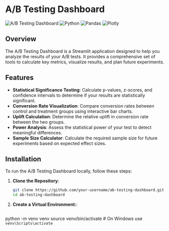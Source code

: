 # A/B Testing Dashboard

![A/B Testing Dashboard](https://img.shields.io/badge/Streamlit-FF4B4B?style=for-the-badge&logo=Streamlit&logoColor=white)
![Python](https://img.shields.io/badge/Python-3776AB?style=for-the-badge&logo=python&logoColor=white)
![Pandas](https://img.shields.io/badge/Pandas-150458?style=for-the-badge&logo=pandas&logoColor=white)
![Plotly](https://img.shields.io/badge/Plotly-3F4F75?style=for-the-badge&logo=plotly&logoColor=white)

## Overview

The A/B Testing Dashboard is a Streamlit application designed to help you analyze the results of your A/B tests. It provides a comprehensive set of tools to calculate key metrics, visualize results, and plan future experiments.

## Features

- **Statistical Significance Testing**: Calculate p-values, z-scores, and confidence intervals to determine if your results are statistically significant.
- **Conversion Rate Visualization**: Compare conversion rates between control and treatment groups using interactive bar charts.
- **Uplift Calculation**: Determine the relative uplift in conversion rate between the two groups.
- **Power Analysis**: Assess the statistical power of your test to detect meaningful differences.
- **Sample Size Calculator**: Calculate the required sample size for future experiments based on expected effect sizes.

## Installation

To run the A/B Testing Dashboard locally, follow these steps:

1. **Clone the Repository**:
   ```bash
   git clone https://github.com/your-username/ab-testing-dashboard.git
   cd ab-testing-dashboard
2. **Create a Virtual Environment:**:
    ```bash
python -m venv venv
source venv/bin/activate  # On Windows use `venv\Scripts\activate`
